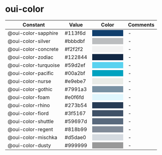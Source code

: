 # oui-color

| Constant              | Value     | Color                        											 | Comments |
| --------------------- | --------- | ---------------------------------------------------------------------- | -------- |
| @oui-color-sapphire   | #113f6d   | <div style="width: 100px; height: 20px; background: #113f6d;"></div>	 | -		|
| @oui-color-silver     | #bbbdbf   | <div style="width: 100px; height: 20px; background: #bbbdbf;"></div>	 | -		|
| @oui-color-concrete   | #f2f2f2   | <div style="width: 100px; height: 20px; background: #f2f2f2;"></div>	 | -		|
| @oui-color-zodiac 	| #122844   | <div style="width: 100px; height: 20px; background: #122844;"></div>	 | -		|
| @oui-color-turquoise  | #59d2ef   | <div style="width: 100px; height: 20px; background: #59d2ef;"></div>	 | -		|
| @oui-color-pacific    | #00a2bf   | <div style="width: 100px; height: 20px; background: #00a2bf;"></div>	 | -		|
| @oui-color-nurse      | #e9ebe7   | <div style="width: 100px; height: 20px; background: #e9ebe7;"></div>	 | -		|
| @oui-color-gothic     | #7991a3   | <div style="width: 100px; height: 20px; background: #7991a3;"></div>	 | -		|
| @oui-color-foam       | #e0f6fd   | <div style="width: 100px; height: 20px; background: #e0f6fd;"></div>	 | -		|
| @oui-color-rhino      | #273b54   | <div style="width: 100px; height: 20px; background: #273b54;"></div>	 | -		|
| @oui-color-fiord      | #3f5167   | <div style="width: 100px; height: 20px; background: #3f5167;"></div>	 | -		|
| @oui-color-shuttle    | #59697d   | <div style="width: 100px; height: 20px; background: #59697d;"></div>	 | -		|
| @oui-color-regent     | #818b99   | <div style="width: 100px; height: 20px; background: #818b99;"></div>	 | -		|
| @oui-color-mischka    | #d5dae0   | <div style="width: 100px; height: 20px; background: #d5dae0;"></div>	 | -		|
| @oui-color-dusty      | #999999   | <div style="width: 100px; height: 20px; background: #999999;"></div>	 | -		|

